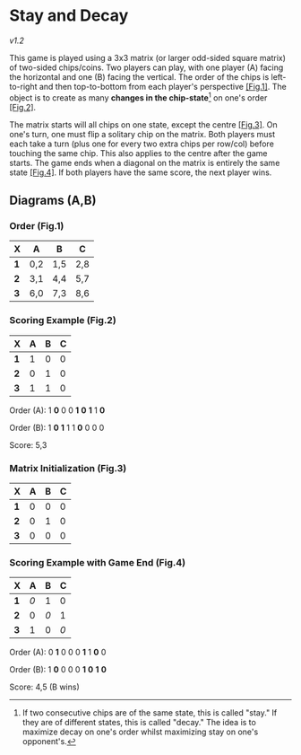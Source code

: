 # Stay and Decay
_v1.2_

This game is played using a 3x3 matrix (or larger odd-sided square matrix) of two-sided chips/coins.
Two players can play, with one player (A) facing the horizontal and one (B) facing the vertical.
The order of the chips is left-to-right and then top-to-bottom from each player's perspective [[Fig.1]](#order-fig1).
The object is to create as many **changes in the chip-state**[^1] on one's order [[Fig.2]](#scoring-example-fig2).

The matrix starts will all chips on one state, except the centre [[Fig.3]](#matrix-initialization-fig3).
On one's turn, one must flip a solitary chip on the matrix.
Both players must each take a turn (plus one for every two extra chips per row/col) before touching the same chip.
This also applies to the centre after the game starts.
The game ends when a diagonal on the matrix is entirely the same state [[Fig.4]](#scoring-example-with-game-end-fig4).
If both players have the same score, the next player wins.

[^1]: If two consecutive chips are of the same state, this is called "stay."
If they are of different states, this is called "decay."
The idea is to maximize decay on one's order whilst maximizing stay on one's opponent's.

## Diagrams (A,B)

### Order (Fig.1)
X     | A   | B   | C
  --- | --- | --- | ---
**1** | 0,2 | 1,5 | 2,8
**2** | 3,1 | 4,4 | 5,7
**3** | 6,0 | 7,3 | 8,6

### Scoring Example (Fig.2)
X     | A   | B   | C
  --- | --- | --- | ---
**1** | 1   | 0   | 0
**2** | 0   | 1   | 0
**3** | 1   | 1   | 0

Order (A): 1 **0** 0 0 **1** **0** **1** 1 **0**

Order (B): 1 **0** **1** 1 1 **0** 0 0 0

Score: 5,3

### Matrix Initialization (Fig.3)
X     | A   | B   | C
  --- | --- | --- | ---
**1** | 0   | 0   | 0
**2** | 0   | 1   | 0
**3** | 0   | 0   | 0

### Scoring Example with Game End (Fig.4)
X     | A   | B   | C
  --- | --- | --- | ---
**1** | *0* | 1   | 0
**2** | 0   | *0* | 1
**3** | 1   | 0   | *0*

Order (A): 0 **1** 0 0 0 **1** 1 **0** 0

Order (B): 1 **0** 0 0 0 **1** **0** **1** **0**

Score: 4,5 (B wins)
